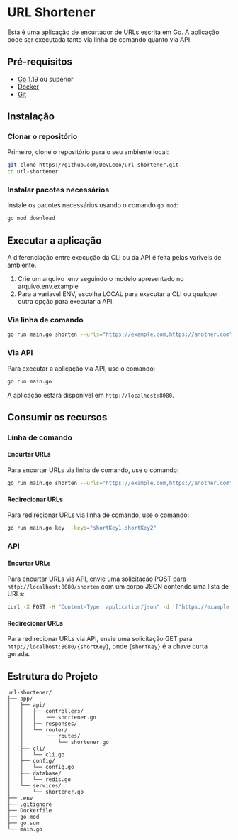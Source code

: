 # URL Shortener

Esta é uma aplicação de encurtador de URLs escrita em Go. A aplicação pode ser executada tanto via linha de comando quanto via API.

## Pré-requisitos

- [Go](https://golang.org/doc/install) 1.19 ou superior
- [Docker](https://docs.docker.com/get-docker/)
- [Git](https://git-scm.com/book/en/v2/Getting-Started-Installing-Git)

## Instalação

### Clonar o repositório

Primeiro, clone o repositório para o seu ambiente local:

```sh
git clone https://github.com/DevLeoo/url-shortener.git
cd url-shortener
```

### Instalar pacotes necessários

Instale os pacotes necessários usando o comando `go mod`:

```sh
go mod download
```

## Executar a aplicação

A diferenciação entre execução da CLI ou da API é feita pelas variveis de ambiente.

1. Crie um arquivo .env seguindo o modelo apresentado no arquivo.env.example
2. Para a variavel ENV, escolha LOCAL para executar a CLI ou qualquer outra opção para executar a API.

### Via linha de comando
```sh
go run main.go shorten --urls="https://example.com,https://another.com"
```

### Via API

Para executar a aplicação via API, use o comando:

```sh
go run main.go
```

A aplicação estará disponível em `http://localhost:8080`.

## Consumir os recursos

### Linha de comando

#### Encurtar URLs

Para encurtar URLs via linha de comando, use o comando:

```sh
go run main.go shorten --urls="https://example.com,https://another.com"
```

#### Redirecionar URLs

Para redirecionar URLs via linha de comando, use o comando:

```sh
go run main.go key --keys="shortKey1,shortKey2"
```

### API

#### Encurtar URLs

Para encurtar URLs via API, envie uma solicitação POST para `http://localhost:8080/shorten` com um corpo JSON contendo uma lista de URLs:

```sh
curl -X POST -H "Content-Type: application/json" -d '["https://example.com", "https://another.com"]' http://localhost:8080/shorten
```

#### Redirecionar URLs

Para redirecionar URLs via API, envie uma solicitação GET para `http://localhost:8080/{shortKey}`, onde `{shortKey}` é a chave curta gerada.

## Estrutura do Projeto

```
url-shortener/
├── app/
│   ├── api/
│   │   ├── controllers/
│   │   │   └── shortener.go
│   │   ├── responses/
│   │   └── router/
│   │       └── routes/
│   │           └── shortener.go
│   ├── cli/
│   │   └── cli.go
│   ├── config/
│   │   └── config.go
│   ├── database/
│   │   └── redis.go
│   └── services/
│       └── shortener.go
├── .env
├── .gitignore
├── Dockerfile
├── go.mod
├── go.sum
└── main.go
```


